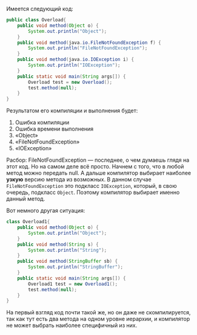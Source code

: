 Имеется следующий код:
````java
public class Overload{
    public void method(Object o) {
        System.out.println("Object");
    }
    public void method(java.io.FileNotFoundException f) {
        System.out.println("FileNotFoundException");
    }
    public void method(java.io.IOException i) {
        System.out.println("IOException");
    }
    public static void main(String args[]) {
        Overload test = new Overload();
        test.method(null);
    }
}
````

Результатом его компиляции и выполнения будет:
1) Ошибка компиляции
2) Ошибка времени выполнения
3) «Object»
4) «FileNotFoundException»
5) «IOException»

Расбор:
FileNotFoundException — последнее, о чем думаешь глядя на этот код.
Но на самом деле всё просто. Начнем с того, что в любой метод можно передать null.
А дальше компилятор выбирает наиболее <b>узкую</b> версию метода из возможных.
В данном случае <code>FileNotFoundException</code> это подкласс <code>IOException</code>,
который, в свою очередь, подкласс <code>Object</code>.
Поэтому компилятор выбирает именно данный метод.

Вот немного другая ситуация:
````java
class Overload1{
    public void method(Object o) {
        System.out.println("Object");
    }
    public void method(String s) {
        System.out.println("String");
    }
    public void method(StringBuffer sb) {
        System.out.println("StringBuffer");
    }
    public static void main(String args[]) {
        Overload1 test = new Overload1();
        test.method(null);
    }
}
````
На первый взгляд код почти такой же, но он даже не скомпилируется,
так как тут есть два метода на одном уровне иерархии,
и компилятор не может выбрать наиболее специфичный из них. 
